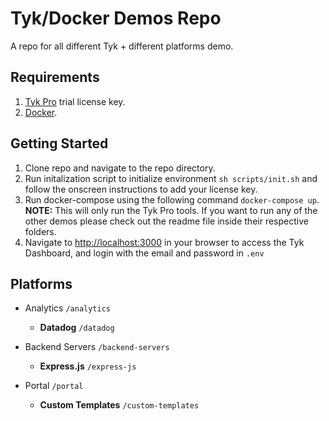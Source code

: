# Tyk/Docker Demos Repo
A repo for all different Tyk + different platforms demo.

## Requirements
1. [Tyk Pro](https://pages.tyk.io/en/sign-up-for-tyk-on-prem-licence) trial license key.
2. [Docker](https://docs.docker.com/get-docker/).

## Getting Started
1. Clone repo and navigate to the repo directory.
2. Run initalization script to initialize environment `sh scripts/init.sh` and follow the onscreen instructions to add your license key.
3. Run docker-compose using the following command `docker-compose up`.<br />
**NOTE:** This will only run the Tyk Pro tools. If you want to run any of the other demos please check out the readme file inside their respective folders.
4. Navigate to [http://localhost:3000](http://localhost:3000) in your browser to access the Tyk Dashboard, and login with the email and password in `.env`

## Platforms
- Analytics `/analytics`
    - **Datadog** `/datadog`

- Backend Servers `/backend-servers`
    - **Express.js** `/express-js`

- Portal `/portal`
    - **Custom Templates** `/custom-templates`
